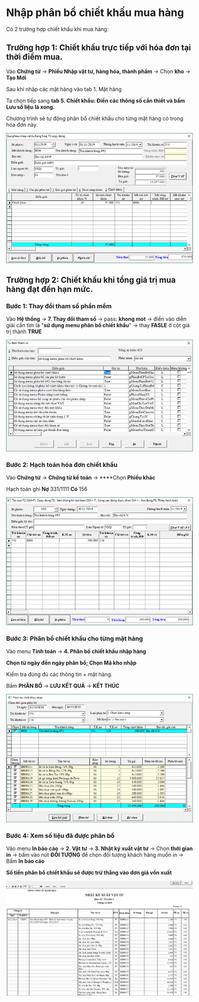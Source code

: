 # Nhập phân bổ chiết khấu mua hàng

Có 2 trường hợp chiết khấu khi mua hàng:

## Trường hợp 1: Chiết khấu trực tiếp với hóa đơn tại thời điểm mua.

Vào **Chứng từ** -&gt; **Phiếu Nhập vật tư, hàng hóa, thành phẩm** -&gt; Chọn **kho** -&gt; **Tạo Mới**

Sau khi nhập các mặt hàng vào tab 1. Mặt hàng 

Ta chọn tiếp sang **tab 5. Chiết khấu: Điền các thông số cần thiết và bấm Lưu số liệu là xong.**

Chương trình sẽ tự động phân bổ chiết khấu cho từng mặt hàng có trong hóa đơn này.

![](../.gitbook/assets/h39.PNG)

## Trường hợp 2: Chiết khấu khi tổng giá trị mua hàng đạt đến hạn mức.

### Bước 1: Thay đổi tham số phần mềm

Vào **Hệ thống** -&gt; **7. Thay đổi tham số** -&gt; pass: **khong mot** -&gt; điền vào diễn giải cần tìm là "**sử dụng menu phân bổ chiết khấu**" -&gt; thay **FASLE** ở cột giá trị thành **TRUE**

![](../.gitbook/assets/h35.PNG)

### **Bước 2: Hạch toán hóa đơn chiết khấu**

Vào **Chứng từ** -&gt; **Chứng từ kế toán** -&gt; ****Chọn **Phiếu khác**

Hạch toán ghi **Nợ** 331/1111 **Có** 156

![](../.gitbook/assets/h36.PNG)

### **Bước 3: Phân bổ chiết khấu cho từng mặt hàng**

Vào menu **Tính toán** -&gt; **4. Phân bổ chiết khấu nhập hàng** 

**Chọn từ ngày đến ngày phân bổ; Chọn Mã kho nhập**

Kiểm tra đúng đủ các thông tin + mặt hàng.

Bấm **PHÂN BỔ** -&gt; **LƯU KẾT QUẢ** -&gt; **KẾT THÚC**

![](../.gitbook/assets/h37.PNG)

### Bước 4: Xem số liệu đã được phân bổ

Vào menu **In báo cáo** -&gt; **2. Vật tư** -&gt; **3. Nhật ký xuất vật tư** -&gt; Chọn **thời gian in** -&gt; bấm vào nút **ĐỐI TƯỢNG** để chọn đối tượng khách hàng muốn in -&gt; Bấm **In báo cáo**

**Số tiền phân bổ chiết khấu sẽ được trừ thẳng vào đơn giá vốn xuất**

![](../.gitbook/assets/h38.PNG)

